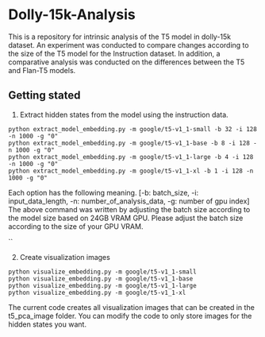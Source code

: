 # Dolly-15k-Analysis


This is a repository for intrinsic analysis of the T5 model in dolly-15k dataset. An experiment was conducted to compare changes according to the size of the T5 model for the Instruction dataset. In addition, a comparative analysis was conducted on the differences between the T5 and Flan-T5 models.




## Getting stated

1. Extract hidden states from the model using the instruction data. 
 ```
python extract_model_embedding.py -m google/t5-v1_1-small -b 32 -i 128 -n 1000 -g "0"
python extract_model_embedding.py -m google/t5-v1_1-base -b 8 -i 128 -n 1000 -g "0"
python extract_model_embedding.py -m google/t5-v1_1-large -b 4 -i 128 -n 1000 -g "0"
python extract_model_embedding.py -m google/t5-v1_1-xl -b 1 -i 128 -n 1000 -g "0"
 ```
Each option has the following meaning. [-b: batch_size, -i: input_data_length, -n: number_of_analysis_data, -g: number of gpu index] 
The above command was written by adjusting the batch size according to the model size based on 24GB VRAM GPU. Please adjust the batch size according to the size of your GPU VRAM.

``

2. Create visualization images
 ```
python visualize_embedding.py -m google/t5-v1_1-small
python visualize_embedding.py -m google/t5-v1_1-base
python visualize_embedding.py -m google/t5-v1_1-large
python visualize_embedding.py -m google/t5-v1_1-xl
 ```
The current code creates all visualization images that can be created in the t5_pca_image folder. You can modify the code to only store images for the hidden states you want.

